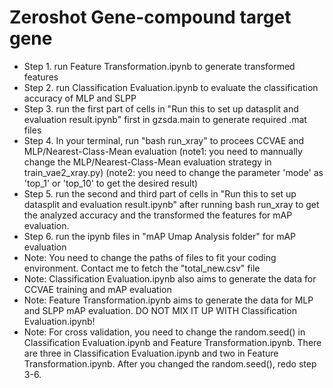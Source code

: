 # Zeroshot Gene-compound target gene
* Step 1. run Feature Transformation.ipynb to generate transformed features
* Step 2. run Classification Evaluation.ipynb to evaluate the classification accuracy of MLP and SLPP
* Step 3. run the first part of cells in "Run this to set up datasplit and evaluation result.ipynb" first in gzsda.main to generate required .mat files
* Step 4. In your terminal, run "bash run_xray" to procees CCVAE and MLP/Nearest-Class-Mean evaluation (note1: you need to mannually change the MLP/Nearest-Class-Mean evaluation strategy in train_vae2_xray.py) (note2: you need to change the parameter 'mode' as 'top_1' or 'top_10' to get the desired result)
* Step 5. run the second and third part of cells in "Run this to set up datasplit and evaluation result.ipynb" after running bash run_xray to get the analyzed accuracy and the transformed the features for mAP evaluation.
* Step 6. run the ipynb files in "mAP Umap Analysis folder" for mAP evaluation
* Note: You need to change the paths of files to fit your coding environment. Contact me to fetch the "total_new.csv" file
* Note: Classification Evaluation.ipynb also aims to generate the data for CCVAE training and mAP evaluation
* Note: Feature Transformation.ipynb aims to generate the data for MLP and SLPP mAP evaluation. DO NOT MIX IT UP WITH Classification Evaluation.ipynb!
* Note: For cross validation, you need to change the random.seed() in Classification Evaluation.ipynb and Feature Transformation.ipynb. There are three in Classification Evaluation.ipynb and two in Feature Transformation.ipynb. After you changed the random.seed(), redo step 3-6.
